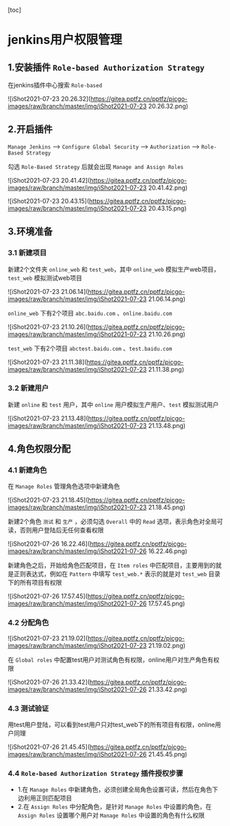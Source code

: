[toc]

# jenkins用户权限管理



## 1.安装插件 `Role-based Authorization Strategy`



在jenkins插件中心搜索 `Role-based` 

![iShot2021-07-23 20.26.32](https://gitea.pptfz.cn/pptfz/picgo-images/raw/branch/master/img/iShot2021-07-23 20.26.32.png)



## 2.开启插件

`Manage Jenkins` --> `Configure Global Security` --> `Authorization` --> `Role-Based Strategy`

勾选  `Role-Based Strategy` 后就会出现 `Manage and Assign Roles` 

![iShot2021-07-23 20.41.42](https://gitea.pptfz.cn/pptfz/picgo-images/raw/branch/master/img/iShot2021-07-23 20.41.42.png)

 ![iShot2021-07-23 20.43.15](https://gitea.pptfz.cn/pptfz/picgo-images/raw/branch/master/img/iShot2021-07-23 20.43.15.png)



## 3.环境准备

### 3.1 新建项目

新建2个文件夹 `online_web` 和 `test_web`，其中 `online_web` 模拟生产web项目，`test_web` 模拟测试web项目

![iShot2021-07-23 21.06.14](https://gitea.pptfz.cn/pptfz/picgo-images/raw/branch/master/img/iShot2021-07-23 21.06.14.png)



`online_web` 下有2个项目 `abc.baidu.com` 、`online.baidu.com`

![iShot2021-07-23 21.10.26](https://gitea.pptfz.cn/pptfz/picgo-images/raw/branch/master/img/iShot2021-07-23 21.10.26.png)



`test_web` 下有2个项目 `abctest.baidu.com` 、`test.baidu.com`

![iShot2021-07-23 21.11.38](https://gitea.pptfz.cn/pptfz/picgo-images/raw/branch/master/img/iShot2021-07-23 21.11.38.png)





### 3.2 新建用户

新建 `online` 和 `test` 用户，其中 `online` 用户模拟生产用户、`test` 模拟测试用户

![iShot2021-07-23 21.13.48](https://gitea.pptfz.cn/pptfz/picgo-images/raw/branch/master/img/iShot2021-07-23 21.13.48.png)



## 4.角色权限分配

### 4.1 新建角色

在 `Manage Roles` 管理角色选项中新建角色

![iShot2021-07-23 21.18.45](https://gitea.pptfz.cn/pptfz/picgo-images/raw/branch/master/img/iShot2021-07-23 21.18.45.png)



新建2个角色 `测试` 和 `生产` ，必须勾选 `Overall` 中的 `Read` 选项，表示角色对全局可读，否则用户登陆后无任何查看权限

![iShot2021-07-26 16.22.46](https://gitea.pptfz.cn/pptfz/picgo-images/raw/branch/master/img/iShot2021-07-26 16.22.46.png)



新建角色之后，开始给角色匹配项目，在 `Item roles` 中匹配项目，主要用到的就是正则表达式，例如在 `Pattern` 中填写 `test_web.*` 表示的就是对 `test_web` 目录下的所有项目有权限

![iShot2021-07-26 17.57.45](https://gitea.pptfz.cn/pptfz/picgo-images/raw/branch/master/img/iShot2021-07-26 17.57.45.png)





### 4.2 分配角色



![iShot2021-07-23 21.19.02](https://gitea.pptfz.cn/pptfz/picgo-images/raw/branch/master/img/iShot2021-07-23 21.19.02.png)







在 `Global roles` 中配置test用户对测试角色有权限，online用户对生产角色有权限

![iShot2021-07-26 21.33.42](https://gitea.pptfz.cn/pptfz/picgo-images/raw/branch/master/img/iShot2021-07-26 21.33.42.png)



### 4.3 测试验证

用test用户登陆，可以看到test用户只对test_web下的所有项目有权限，online用户同理

![iShot2021-07-26 21.45.45](https://gitea.pptfz.cn/pptfz/picgo-images/raw/branch/master/img/iShot2021-07-26 21.45.45.png)



### 4.4 `Role-based Authorization Strategy` 插件授权步骤

- 1.在 `Manage Roles` 中新建角色，必须创建全局角色设置可读，然后在角色下边利用正则匹配项目
- 2.在 `Assign Roles` 中分配角色，是针对 `Manage Roles` 中设置的角色，在 `Assign Roles` 设置哪个用户对 `Manage Roles` 中设置的角色有什么权限













































